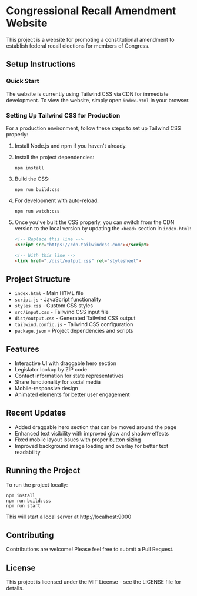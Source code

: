 # Congressional Recall Amendment Website

This project is a website for promoting a constitutional amendment to establish federal recall elections for members of Congress.

## Setup Instructions

### Quick Start
The website is currently using Tailwind CSS via CDN for immediate development. To view the website, simply open `index.html` in your browser.

### Setting Up Tailwind CSS for Production

For a production environment, follow these steps to set up Tailwind CSS properly:

1. Install Node.js and npm if you haven't already.

2. Install the project dependencies:
   ```
   npm install
   ```

3. Build the CSS:
   ```
   npm run build:css
   ```

4. For development with auto-reload:
   ```
   npm run watch:css
   ```

5. Once you've built the CSS properly, you can switch from the CDN version to the local version by updating the `<head>` section in `index.html`:
   ```html
   <!-- Replace this line -->
   <script src="https://cdn.tailwindcss.com"></script>
   
   <!-- With this line -->
   <link href="./dist/output.css" rel="stylesheet">
   ```

## Project Structure

- `index.html` - Main HTML file
- `script.js` - JavaScript functionality
- `styles.css` - Custom CSS styles
- `src/input.css` - Tailwind CSS input file
- `dist/output.css` - Generated Tailwind CSS output
- `tailwind.config.js` - Tailwind CSS configuration
- `package.json` - Project dependencies and scripts

## Features

- Interactive UI with draggable hero section
- Legislator lookup by ZIP code
- Contact information for state representatives
- Share functionality for social media
- Mobile-responsive design
- Animated elements for better user engagement

## Recent Updates

- Added draggable hero section that can be moved around the page
- Enhanced text visibility with improved glow and shadow effects
- Fixed mobile layout issues with proper button sizing
- Improved background image loading and overlay for better text readability

## Running the Project

To run the project locally:

```
npm install
npm run build:css
npm run start
```

This will start a local server at http://localhost:9000

## Contributing

Contributions are welcome! Please feel free to submit a Pull Request.

## License

This project is licensed under the MIT License - see the LICENSE file for details.

